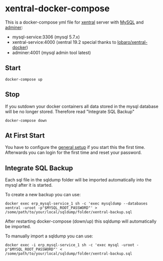 # xentral-docker-compose

This is a docker-compose yml file for [xentral](https://xentral.com/) server with [MySQL](https://www.mysql.com/) and [adminer](https://www.adminer.org/):
* mysql-service:3306 (mysql 5.7.x)
* xentral-service:4000 (xentral 19.2 special thanks to [lobaro/xentral-docker](https://github.com/lobaro/xentral-docker))
* adminer:4001 (mysql admin tool latest)

## Start

    docker-compose up

## Stop
If you sutdown your docker containers all data stored in the mysql database will be no longer stored.
Therefore read "Integrate SQL Backup"

    docker-compose down



## At First Start
You have to configure the [general setup](https://xentral.com/helpdesk/grundinstallation) if you start this the first time.
Afterwards you can login for the first time and reset your password.


## Integrate SQL Backup
Each sql file in the sqldump folder will be imported automatically into the mysql after it is started.

To create a new backup you can use:
    
    docker exec erp_mysql-service_1 sh -c 'exec mysqldump --databases xentral -uroot -p"$MYSQL_ROOT_PASSWORD"' > /some/path/to/your/local/sqldump/folder/xentral-backup.sql

After restarting docker-compose (down/up) this sqldump will automatically be imported.

To manually import a sqldump you can use:
    
    docker exec -i erp_mysql-service_1 sh -c 'exec mysql -uroot -p"$MYSQL_ROOT_PASSWORD"' < /some/path/to/your/local/sqldump/folder/xentral-backup.sql
